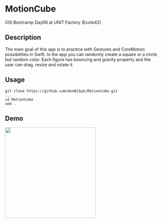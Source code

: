 # MotionCube
iOS Bootcamp Day06 at UNIT Factory (Ecole42)

## Description

The main goal of this app is to practice with Gestures and CoreMotion possibilities in Swift. In the app you can randomly create a square or a circle but random color. Each figure has bouncing and gravity property and the user can drag, resize and rotate it.

## Usage

```
git clone https://github.com/AnnBibyk/MotionCube.git
...
cd MotionCube
xed .
```

## Demo

<img src="https://media.giphy.com/media/pzdGbHEvLVxS05SmIc/giphy.gif" width="300">



